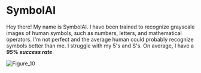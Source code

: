 # SymbolAI

Hey there! My name is SymbolAI. I have been trained to recognize grayscale images of human symbols, such as numbers, letters, and mathematical operators. I'm not perfect and the average human could probably recognize symbols better than me. I struggle with my 5's and S's. 
On average, I have a ***95% success rate***.


![Figure_10](https://user-images.githubusercontent.com/106856325/172764862-041f9e4f-55d0-497e-90b5-0dbaf7dac64e.png)
